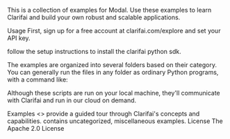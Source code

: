 This is a collection of examples for Modal. Use these examples to learn Clarifai and build your own robust and scalable applications.

Usage
First, sign up for a free account at clarifai.com/explore and set your API key.

follow the setup instructions to install the clarifai python sdk.

The examples are organized into several folders based on their category. You can generally run the files in any folder as ordinary Python programs, with a command like:

Although these scripts are run on your local machine, they'll communicate with Clarifai and run in our cloud on demand.

Examples
<>  provide a guided tour through Clarifai's concepts and capabilities.
contains uncategorized, miscellaneous examples.
License
The Apache 2.0 License
